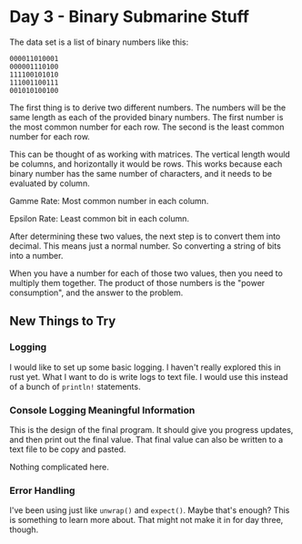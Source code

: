 # Day 3 - Binary Submarine Stuff

The data set is a list of binary numbers like this:

```
000011010001
000001110100
111100101010
111001100111
001010100100
```

The first thing is to derive two different numbers. The numbers will be the same length
as each of the provided binary numbers. The first number is the most common number for each row. The
second is the least common number for each row.

This can be thought of as working with matrices. The vertical length would be columns, and horizontally
it would be rows. This works because each binary number has the same number of characters, and it needs to
be evaluated by column.

Gamme Rate: Most common number in each column. 

Epsilon Rate: Least common bit in each column.

After determining these two values, the next step is to convert them into decimal. This means just a normal
number. So converting a string of bits into a number.

When you have a number for each of those two values, then you need to multiply them together.
The product of those numbers is the "power consumption", and the answer to the problem.

## New Things to Try

### Logging

I would like to set up some basic logging. I haven't really explored this in rust yet. What I want to do
is write logs to text file. I would use this instead of a bunch of `println!` statements.

### Console Logging Meaningful Information

This is the design of the final program. It should give you progress updates, and then print out the final
value. That final value can also be written to a text file to be copy and pasted.

Nothing complicated here.

### Error Handling

I've been using just like `unwrap()` and `expect()`. Maybe that's enough? This is something to learn more about.
That might not make it in for day three, though.


